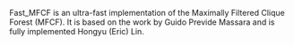 Fast_MFCF is an ultra-fast implementation of the Maximally Filtered Clique Forest (MFCF). It is based on the work by Guido Previde Massara and is fully implemented Hongyu (Eric) Lin. 

